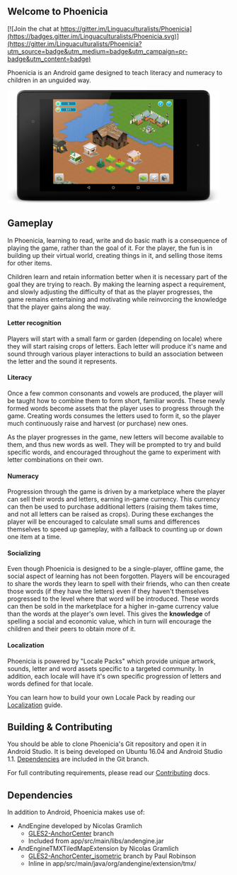 ## Welcome to Phoenicia

[![Join the chat at https://gitter.im/Linguaculturalists/Phoenicia](https://badges.gitter.im/Linguaculturalists/Phoenicia.svg)](https://gitter.im/Linguaculturalists/Phoenicia?utm_source=badge&utm_medium=badge&utm_campaign=pr-badge&utm_content=badge)


Phoenicia is an Android game designed to teach literacy and numeracy to children in an unguided way.

<img src="screenshot.png" width="480"/>

## Gameplay

In Phoenicia, learning to read, write and do basic math is a consequence of playing the game, rather than the goal of it. For the player, the fun is in building up their virtual world, creating things in it, and selling those items for other items.

Children learn and retain information better when it is necessary part of the goal they are trying to reach. By making the learning aspect a requirement, and slowly adjusting the difficulty of that as the player progresses, the game remains entertaining and motivating while reinvorcing the knowledge that the player gains along the way.

#### Letter recognition
Players will start with a small farm or garden (depending on locale) where they will start raising crops of letters. Each letter will produce it's name and sound through various player interactions to build an association between the letter and the sound it represents.

#### Literacy

Once a few common consonants and vowels are produced, the player will be taught how to combine them to form short, familiar words. These newly formed words become assets that the player uses to progress through the game. Creating words consumes the letters used to form it, so the player much continuously raise and harvest (or purchase) new ones.

As the player progresses in the game, new letters will become available to them, and thus new words as well. They will be prompted to try and build specific words, and encouraged throughout the game to experiment with letter combinations on their own.

#### Numeracy

Progression through the game is driven by a marketplace where the player can sell their words and letters, earning in-game currency. This currency can then be used to purchase additional letters (raising them takes time, and not all letters can be raised as crops). During these exchanges the player will be encouraged to calculate small sums and differences themselves to speed up gameplay, with a fallback to counting up or down one item at a time.

#### Socializing

Even though Phoenicia is designed to be a single-player, offline game, the social aspect of learning has not been forgotten. Players will be encouraged to share the words they learn to spell with their friends, who can then create those words (if they have the letters) even if they haven't themselves progressed to the level where that word will be introduced. These words can then be sold in the marketplace for a higher in-game currency value than the words at the player's own level. This gives the **knowledge** of spelling a social and economic value, which in turn will encourage the children and their peers to obtain more of it.

#### Localization

Phoenicia is powered by "Locale Packs" which provide unique artwork, sounds, letter and word assets specific to a targeted community. In addition, each locale will have it's own specific progression of letters and words defined for that locale.

You can learn how to build your own Locale Pack by reading our [Localization](docs/Localization.md) guide.


## Building & Contributing

You should be able to clone Phoenicia's Git repository and open it in Android Studio. It is being developed on Ubuntu 16.04 and Android Studio 
1.1. [Dependencies](#dependencies) are included in the Git branch.

For full contributing requirements, please read our [Contributing](docs/Contributing.md) docs.

## Dependencies

In addition to Android, Phoenicia makes use of:

* AndEngine developed by Nicolas Gramlich
    * [GLES2-AnchorCenter](https://github.com/nicolasgramlich/AndEngine/tree/GLES2-AnchorCenter) branch
    * Included from app/src/main/libs/andengine.jar
* AndEngineTMXTiledMapExtension by Nicolas Gramlich 
    * [GLES2-AnchorCenter_isometric](https://github.com/Niffy/AndEngineTMXTiledMapExtension/tree/GLES2-AnchorCenter_isometric) branch by Paul Robinson
    * Inline in app/src/main/java/org/andengine/extension/tmx/
